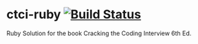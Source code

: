 # ctci-ruby [![Build Status][BS img]][Build Status]

[Build Status]: https://travis-ci.org/marcosortiz/ctci

[BS img]: https://travis-ci.org/marcosortiz/ctci.svg?branch=master

Ruby Solution for the book Cracking the Coding Interview 6th Ed.